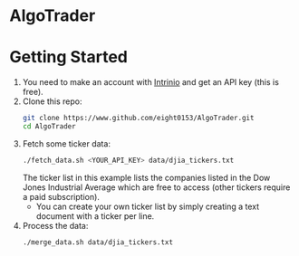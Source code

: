 # AlgoTrader
# Getting Started
1.  You need to make an account with [Intrinio](https://intrinio.com/) and get an API key (this is free).
2.  Clone this repo:
    ```bash
    git clone https://www.github.com/eight0153/AlgoTrader.git
    cd AlgoTrader
    ```
3.  Fetch some ticker data:
    ```bash
    ./fetch_data.sh <YOUR_API_KEY> data/djia_tickers.txt
    ```
    The ticker list in this example lists the companies listed in the Dow Jones Industrial Average which are free to access (other tickers require a paid subscription).
    -   You can create your own ticker list by simply creating a text document with a ticker per line.
4.  Process the data:
    ```bash
    ./merge_data.sh data/djia_tickers.txt
    ```